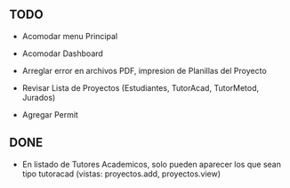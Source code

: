 ## TODO

* Acomodar menu Principal
* Acomodar Dashboard
* Arreglar error en archivos PDF, impresion de Planillas del Proyecto
* Revisar Lista de Proyectos (Estudiantes, TutorAcad, TutorMetod, Jurados)

* Agregar Permit


## DONE

* En listado de Tutores Academicos, solo pueden aparecer los que sean tipo tutoracad
(vistas: proyectos.add, proyectos.view)
